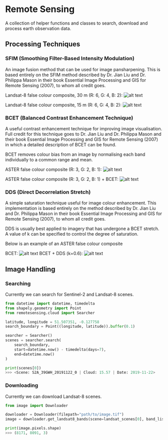 # Remote Sensing

A collection of helper functions and classes to search, download and process earth observation data.

## Processing Techniques

### SFIM (Smoothing Filter-Based Intensity Modulation)

An image fusion method that can be used for image pansharpening. This is based entirely on the SFIM method described by Dr. Jian Liu and Dr. Philippa Mason in their book Essential Image Processing and GIS for Remote Sensing (2007), to whom all credit goes.

Landsat-8 false colour composite, 30 m (R: 6, G: 4, B: 2):
![alt text](https://github.com/barnabygordon/remote-sensing/blob/master/assets/prepansharpened.png)

Landsat-8 false colour composite, 15 m (R: 6, G: 4, B: 2):
![alt text](https://github.com/barnabygordon/remote-sensing/blob/master/assets/pansharpened.png)

### BCET (Balanced Contrast Enhancement Technique)

A useful contrast enhancement technique for improving image visualisation. Full credit for this technique goes to Dr. Jian Liu and Dr. Philippa Mason and their book Essential Image Processing and GIS for Remote Sensing (2007) in which a detailed description of BCET can be found.

BCET removes colour bias from an image by normalising each band individually to a common range and mean.

ASTER false colour composite (R: 3, G: 2, B: 1):
![alt text](https://github.com/barnabygordon/remote-sensing/blob/master/assets/orig.png)

ASTER false colour composite (R: 3, G: 2, B: 1) + BCET:
![alt text](https://github.com/barnabygordon/remote-sensing/blob/master/assets/bcet.png)

### DDS (Direct Decorrelation Stretch)

A simple saturation technique useful for image colour enhancement. This implementation is based entirely on the method described by Dr. Jian Liu and Dr. Philippa Mason in their book Essential Image Processing and GIS for Remote Sensing (2007), to whom all credit goes.

DDS is usually best applied to imagery that has undergone a BCET stretch. A value of k can be specified to control the degree of saturation.

Below is an example of an ASTER false colour composite

BCET:
![alt text](https://github.com/barnabygordon/remote-sensing/blob/master/assets/kunene_bcet.png)
BCET + DDS (k=0.6):
![alt text](https://github.com/barnabygordon/remote-sensing/blob/master/assets/kunene_dds.png)

## Image Handling

### Searching

Currently we can search for Sentinel-2 and Landsat-8 scenes.

```python
from datetime import datetime, timedelta
from shapely.geometry import Point
from remotesensing.cloud import Searcher

latitude, longitude = 51.507351, -0.127758
search_boundary = Point((longitude, latitude)).buffer(0.1)

searcher = Searcher()
scenes = searcher.search(
    search_boundary, 
    start=datetime.now() - timedelta(days=7),
    end=datetime.now()
)

print(scenes[0])
>>> <Scene: S2A_39GWH_20191122_0 | Cloud: 15.57 | Date: 2019-11-22>
```

### Downloading

Currently we can download Landsat-8 scenes.

```python
from image import Downloader

downloader = Downloader(filepath="path/to/image.tif")
image = downloader.get_landsat8_bands(scene=landsat_scenes[0], band_list=['red', 'green', 'blue'])

print(image.pixels.shape)
>>> (8171, 8091, 3)
```
